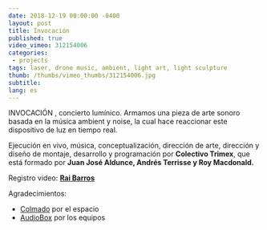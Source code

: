 ```yaml
---
date: 2018-12-19 00:00:00 -0400
layout: post
title: Invocación
published: true
video_vimeo: 312154006
categories:
 - projects
tags: laser, drone music, ambient, light art, light sculpture
thumb: /thumbs/vimeo_thumbs/312154006.jpg
subtitle:
lang: es
---
```

INVOCACIÓN , concierto lumínico. Armamos una pieza de arte sonoro basada en la música ambient y noise, la cual hace reaccionar este dispositivo de luz en tiempo real.

Ejecución en vivo, música, conceptualización, dirección de arte, dirección y diseño de montaje, desarrollo y programación por **Colectivo Trimex**, que está formado por **Juan José Aldunce, Andrés Terrisse y Roy Macdonald.**


Registro video: [**Rai Barros**](https://www.instagram.com/rai.barros)

Agradecimientos:
* [Colmado](https://www.instagram.com/colmadocoffee) por el espacio
* [AudioBox](audiobox.cl) por los equipos
